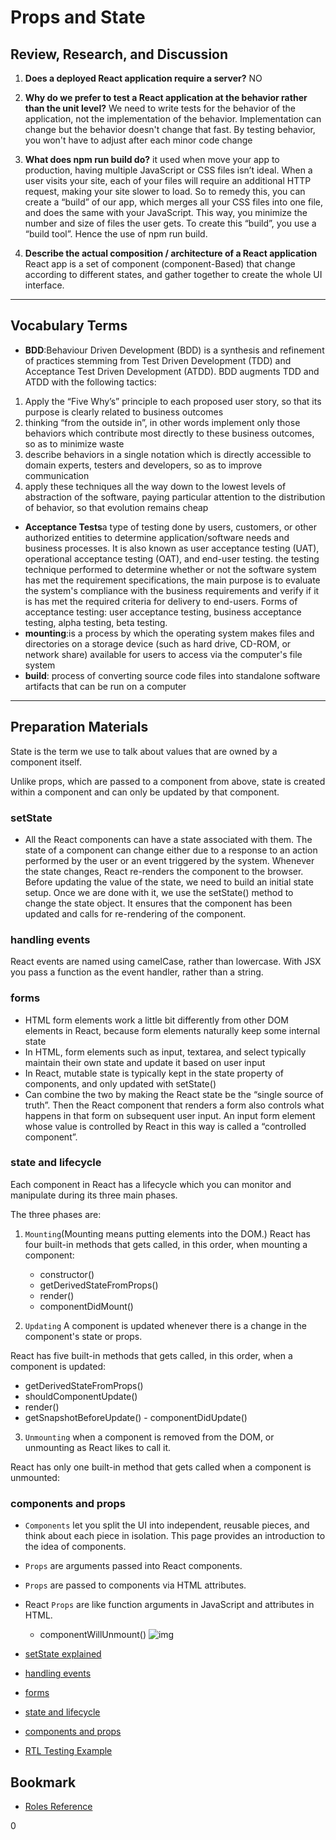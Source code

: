 # Props and State

## Review, Research, and Discussion

1. **Does a deployed React application require a server?** NO
1. **Why do we prefer to test a React application at the behavior rather than the unit level?**
We need to write tests for the behavior of the application, not the implementation of the behavior. Implementation can change but the behavior doesn't change that fast. By testing behavior, you won't have to adjust after each minor code change
1. **What does npm run build do?**
it used when move your app to production, having multiple JavaScript or CSS files isn’t ideal. When a user visits your site, each of your files will require an additional HTTP request, making your site slower to load. So to remedy this, you can create a “build” of our app, which merges all your CSS files into one file, and does the same with your JavaScript. This way, you minimize the number and size of files the user gets. To create this “build”, you use a “build tool”. Hence the use of npm run build.

1. **Describe the actual composition / architecture of a React application**
React app is a set of component (component-Based) that change according to different states, and gather together to create the whole UI interface.
---

## Vocabulary Terms


* **BDD**:Behaviour Driven Development (BDD) is a synthesis and refinement of practices stemming from Test Driven Development (TDD) and Acceptance Test Driven Development (ATDD). BDD augments TDD and ATDD with the following tactics:

1. Apply the “Five Why’s” principle to each proposed user story, so that its purpose is clearly related to business outcomes
2. thinking “from the outside in”, in other words implement only those behaviors which contribute most directly to these business outcomes, so as to minimize waste
3. describe behaviors in a single notation which is directly accessible to domain experts, testers and developers, so as to improve communication
4. apply these techniques all the way down to the lowest levels of abstraction of the software, paying particular attention to the distribution of behavior, so that evolution remains cheap

* **Acceptance Tests**a type of testing done by users, customers, or other authorized entities to determine application/software needs and business processes. It is also known as user acceptance testing (UAT), operational acceptance testing (OAT), and end-user testing.
the testing technique performed to determine whether or not the software system has met the requirement specifications, the main purpose is to evaluate the system's compliance with the business requirements and verify if it is has met the required criteria for delivery to end-users. Forms of acceptance testing: user acceptance testing, business acceptance testing, alpha testing, beta testing.
* **mounting**:is a process by which the operating system makes files and directories on a storage device (such as hard drive, CD-ROM, or network share) available for users to access via the computer's file system
* **build**:  process of converting source code files into standalone software artifacts that can be run on a computer 


---
## Preparation Materials
State is the term we use to talk about values that are owned by a component itself.

Unlike props, which are passed to a component from above, state is created within a component and can only be updated by that component.

### setState 
* All the React components can have a state associated with them. The state of a component can change either due to a response to an action performed by the user or an event triggered by the system. Whenever the state changes, React re-renders the component to the browser. Before updating the value of the state, we need to build an initial state setup. Once we are done with it, we use the setState() method to change the state object. It ensures that the component has been updated and calls for re-rendering of the component.

### handling events
React events are named using camelCase, rather than lowercase. With JSX you pass a function as the event handler, rather than a string.

### forms
* HTML form elements work a little bit differently from other DOM elements in React, because form elements naturally keep some internal state
* In HTML, form elements such as input, textarea, and select typically maintain their own state and update it based on user input
* In React, mutable state is typically kept in the state property of components, and only updated with setState()
* Can combine the two by making the React state be the “single source of truth”. Then the React component that renders a form also controls what happens in that form on subsequent user input. An input form element whose value is controlled by React in this way is called a “controlled component”.
### state and lifecycle
Each component in React has a lifecycle which you can monitor and manipulate during its three main phases.

The three phases are:

1.  `Mounting`(Mounting means putting elements into the DOM.)
 React has four built-in methods that gets called, in this order, when mounting a component:

    - constructor()
    - getDerivedStateFromProps()
    - render()
    - componentDidMount()
2.  `Updating` A component is updated whenever there is a change in the component's state or props.

React has five built-in methods that gets called, in this order, when a component is updated:

   - getDerivedStateFromProps()
   - shouldComponentUpdate()
   - render()
   - getSnapshotBeforeUpdate()
    - componentDidUpdate()
3. `Unmounting` when a component is removed from the DOM, or unmounting as React likes to call it.

React has only one built-in method that gets called when a component is unmounted:

### components and props
* `Components` let you split the UI into independent, reusable pieces, and think about each piece in isolation. This page provides an introduction to the idea of components. 
* `Props` are arguments passed into React components.

* `Props` are passed to components via HTML attributes.
* React `Props` are like function arguments in JavaScript and attributes in HTML.

  - componentWillUnmount()
![img](https://roblox.github.io/roact/images/lifecycle.svg)

* [setState explained](https://css-tricks.com/understanding-react-setstate/)
* [handling events](https://reactjs.org/docs/handling-events.html)
* [forms](https://reactjs.org/docs/forms.html)
* [state and lifecycle](https://reactjs.org/docs/state-and-lifecycle.html)
* [components and props](https://reactjs.org/docs/components-and-props.html)
* [RTL Testing Example](https://thomaslombart.com/beginner-guide-testing-react-apps/)
## Bookmark
* [Roles Reference](https://developer.mozilla.org/en-US/docs/Web/Accessibility/ARIA/ARIA_Techniques#roles)




0






